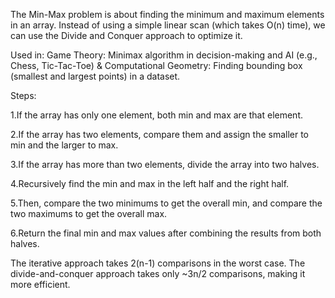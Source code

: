 
The Min-Max problem is about finding the minimum and maximum elements in an array. Instead of using a simple linear scan (which takes O(n) time), we can use the Divide and Conquer approach to optimize it.

Used in: Game Theory: Minimax algorithm in decision-making and AI (e.g., Chess, Tic-Tac-Toe) & Computational Geometry: Finding bounding box (smallest and largest points) in a dataset.

Steps:

1.If the array has only one element, both min and max are that element.

2.If the array has two elements, compare them and assign the smaller to min and the larger to max.

3.If the array has more than two elements, divide the array into two halves.

4.Recursively find the min and max in the left half and the right half.

5.Then, compare the two minimums to get the overall min, and compare the two maximums to get the overall max.

6.Return the final min and max values after combining the results from both halves.

The iterative approach takes 2(n-1) comparisons in the worst case. The divide-and-conquer approach takes only ~3n/2 comparisons, making it more efficient.

